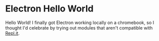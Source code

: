 # Electron Hello World
Hello World! I finally got Electron working locally on a chromebook, so I thought I'd celebrate by trying out modules that aren't compatible with [Repl.it](https://repl.it).